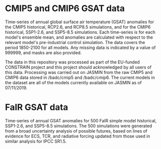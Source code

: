 # CMIP5 and CMIP6 GSAT data

Time-series of annual global surface air temperature (GSAT) anomalies for the CMIP5 historical, RCP2.6, and RCP8.5 simulations, and for the CMIP6 historical, SSP1-2.6, and SSP5-8.5 simulations. Each time-series is for each model's ensemble mean, and anomalies are calculated with respect to the relevant model's pre-industrial control simulation. The data covers the period 1850-2100 for all models. Any missing data is indicated by a value of 999999, and masks are also provided.

The data in this repository was processed as part of the EU-funded CONSTRAIN project and this project should acknowledged by all users of this data. Processing was carried out on JASMIN from the raw CMIP5 and CMIP6 data stored in /badc/cmip5 and /badc/cmip6. The current models in the dataset are all of the models currently available on JASMIN as of 07/11/2019. 

# FaIR GSAT data

Time-series of annual GSAT anomalies for 500 FaIR simple model historical, SSP1-2.6, and SSP5-8.5 simulations. The 500 simulations were generated from a broad uncertainty analysis of possible futures, based on lines of evidence for ECS, TCR, and radiative forcing updated from those used in similar analysis for IPCC SR1.5.


